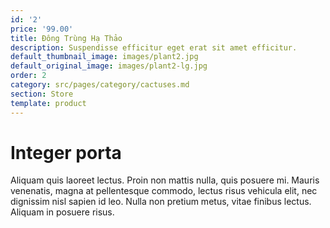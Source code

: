```yaml
---
id: '2'
price: '99.00'
title: Đông Trùng Hạ Thảo
description: Suspendisse efficitur eget erat sit amet efficitur.
default_thumbnail_image: images/plant2.jpg
default_original_image: images/plant2-lg.jpg
order: 2
category: src/pages/category/cactuses.md
section: Store
template: product
---
```


# Integer porta

Aliquam quis laoreet lectus. Proin non mattis nulla, quis posuere mi. Mauris venenatis, magna at pellentesque commodo, lectus risus vehicula elit, nec dignissim nisl sapien id leo. Nulla non pretium metus, vitae finibus lectus. Aliquam in posuere risus.